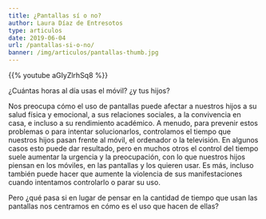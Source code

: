 ```yaml
---
title: ¿Pantallas sí o no?
author: Laura Díaz de Entresotos
type: articulos
date: 2019-06-04
url: /pantallas-si-o-no/
banner: /img/articulos/pantallas-thumb.jpg
---
```

{{% youtube aGIyZlrhSq8 %}}

¿Cuántas horas al día usas el móvil? ¿y tus hijos?

Nos preocupa cómo el uso de pantallas puede afectar a nuestros hijos a su salud física y emocional, a sus relaciones sociales, a la convivencia en casa, e incluso a su rendimiento académico. A menudo, para prevenir estos problemas o para intentar solucionarlos, controlamos el tiempo que nuestros hijos pasan frente al móvil, el ordenador o la televisión. En algunos casos esto puede dar resultado, pero en muchos otros el control del tiempo suele aumentar la urgencia y la preocupación, con lo que nuestros hijos piensan en los móviles, en las pantallas y los quieren usar. Es más, incluso también puede hacer que aumente la violencia de sus manifestaciones cuando intentamos controlarlo o parar su uso. 

Pero ¿qué pasa si en lugar de pensar en la cantidad de tiempo que usan las pantallas nos centramos en cómo es el uso que hacen de ellas?